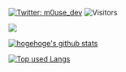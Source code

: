 [![Twitter: m0use_dev](https://img.shields.io/twitter/follow/m0use_dev?style=social)](https://twitter.com/m0use_dev)
![Visitors](https://visitor-badge.glitch.me/badge?page_id=m0use-dev&left_color=gray&right_color=blue)

![](https://github-profile-summary-cards.vercel.app/api/cards/profile-details?username=m0use-dev&theme=dracula)


<!-- リポジトリステータス -->
[![hogehoge's github stats](https://github-readme-stats.vercel.app/api?username=m0use-dev&hide=contribs&count_private=true&show_icons=true&theme=dracula)](https://github.com/ユーザ名/)

<!-- ソースコード統計 -->
[![Top used Langs](https://github-readme-stats.vercel.app/api/top-langs/?username=m0use-dev&layout=compact&theme=dracula)](https://github.com/m0use-dev/)
